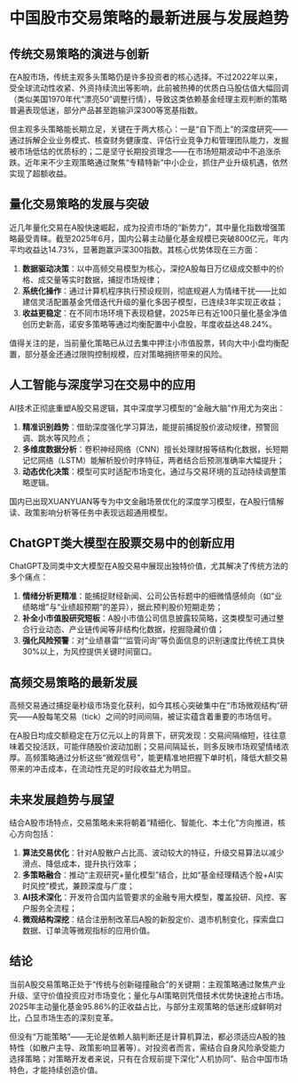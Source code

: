 # 中国股市交易策略的最新进展与发展趋势
## 传统交易策略的演进与创新
在A股市场，传统主观多头策略仍是许多投资者的核心选择。不过2022年以来，受全球流动性收紧、外资持续流出等影响，此前被热捧的优质白马股估值大幅回调（类似美国1970年代“漂亮50”调整行情），导致这类依赖基金经理主观判断的策略普遍表现低迷，部分产品甚至跑输沪深300等宽基指数。

但主观多头策略能长期立足，关键在于两大核心：一是“自下而上”的深度研究——通过拆解企业业务模式、核查财务健康度、评估行业竞争力和管理团队能力，发掘被市场低估的优质标的；二是坚守长期投资理念——在市场短期波动中不追涨杀跌。近年来不少主观策略通过聚焦“专精特新”中小企业，抓住产业升级机遇，依然实现了超额收益。

## 量化交易策略的发展与突破
近几年量化交易在A股快速崛起，成为投资市场的“新势力”，其中量化指数增强策略最受青睐。截至2025年6月，国内公募主动量化基金规模已突破800亿元，年内平均收益达14.73%，显著跑赢沪深300指数。其核心优势体现在三方面：
1.  **数据驱动决策**：以中高频交易模型为核心，深挖A股每日万亿级成交额中的价格、成交量等实时数据，捕捉市场规律；
2.  **系统化操作**：通过计算机程序执行预设规则，彻底规避人为情绪干扰——比如建信灵活配置基金凭借迭代升级的量化多因子模型，已连续3年实现正收益；
3.  **收益更稳定**：在不同市场环境下表现稳健，2025年已有近100只量化基金净值创历史新高，诺安多策略等通过均衡配置中小盘股，年度收益达48.24%。

值得关注的是，当前量化策略已从过去集中押注小市值股票，转向大中小盘均衡配置，部分基金还通过限购控制规模，应对策略拥挤带来的风险。

## 人工智能与深度学习在交易中的应用
AI技术正彻底重塑A股交易逻辑，其中深度学习模型的“金融大脑”作用尤为突出：
1.  **精准识别趋势**：借助深度强化学习算法，能提前捕捉股价波动规律，预警回调、跳水等风险点；
2.  **多维度数据分析**：卷积神经网络（CNN）擅长处理财报等结构化数据，长短期记忆网络（LSTM）能解析股价时序特征，两者结合后预测准确率大幅提升；
3.  **动态优化决策**：模型可实时适配市场变化，通过与交易环境的互动持续调整策略逻辑。

国内已出现XUANYUAN等专为中文金融场景优化的深度学习模型，在A股行情解读、政策影响分析等任务中表现远超通用模型。

## ChatGPT类大模型在股票交易中的创新应用
ChatGPT及同类中文大模型在A股交易中展现出独特价值，尤其解决了传统方法的多个痛点：
1.  **情绪分析更精准**：能捕捉财经新闻、公司公告标题中的细微情感倾向（如“业绩略增”与“业绩超预期”的差异），据此预判股价短期走势；
2.  **补全小市值股研究短板**：A股小市值公司信息披露较简略，这类模型可通过整合行业动态、产业链传闻等非结构化数据，挖掘隐藏价值；
3.  **强化风险预警**：对“业绩暴雷”“监管问询”等负面信息的识别速度比传统工具快30%以上，为风控提供关键时间窗口。

## 高频交易策略的最新发展
高频交易通过捕捉毫秒级市场变化获利，如今其核心突破集中在“市场微观结构”研究——A股每笔交易（tick）之间的时间间隔，被证实蕴含着重要的市场信号。

在A股日均成交额稳定在万亿元以上的背景下，研究发现：交易间隔缩短，往往意味着交投活跃，可能伴随股价波动加剧；交易间隔延长，则多反映市场观望情绪浓厚。高频策略通过分析这些“微观信号”，能更精准地把握下单时机，降低大额交易带来的冲击成本，在流动性充足的时段收益尤为明显。

## 未来发展趋势与展望
结合A股市场特点，交易策略未来将朝着“精细化、智能化、本土化”方向推进，核心方向包括：
1.  **算法交易优化**：针对A股散户占比高、波动较大的特征，升级交易算法以减少滑点、降低成本，提升执行效率；
2.  **多策略融合**：推动“主观研究+量化模型”结合，比如“基金经理精选个股+AI实时风控”模式，兼顾深度与广度；
3.  **AI技术深化**：开发符合国内监管要求的金融专用大模型，覆盖投研、风控、客户服务全流程；
4.  **微观结构深挖**：结合注册制改革后A股的新股定价、退市机制变化，探索盘口数据、订单流等微观指标的应用价值。

## 结论
当前A股交易策略正处于“传统与创新碰撞融合”的关键期：主观策略通过聚焦产业升级、坚守价值投资应对市场变化；量化与AI策略则凭借技术优势快速抢占市场。2025年主动量化基金95.86%的正收益占比，与部分主观策略的低迷形成鲜明对比，凸显市场生态的深刻变革。

但没有“万能策略”——无论是依赖人脑判断还是计算机算法，都必须适应A股的独特性（如散户主导、政策影响显著等）。对投资者而言，需结合自身风险承受能力选择策略；对策略开发者来说，只有在合规前提下深化“人机协同”、贴合中国市场特色，才能持续创造价值。